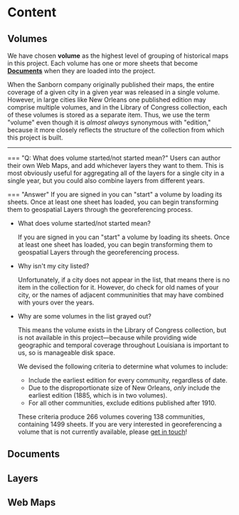 # Content

## Volumes

We have chosen **volume** as the highest level of grouping of historical maps in this project. Each volume has one or more sheets that become **[Documents](#documents)** when they are loaded into the project.

When the Sanborn company originally published their maps, the entire coverage of a given city in a given year was released in a single volume. However, in large cities like New Orleans one published edition may comprise multiple volumes, and in the Library of Congress collection, each of these volumes is stored as a separate item. Thus, we use the term "volume" even though it is *almost always* synonymous with "edition," because it more closely reflects the structure of the collection from which this project is built.

----

=== "Q: What does volume started/not started mean?"
	Users can author their own Web Maps, and add whichever layers they want to them. This is most obviously useful for aggregating all of the layers for a single city in a single year, but you could also combine layers from different years.

=== "Answer"
	If you are signed in you can "start" a volume by loading its sheets. Once at least one sheet has loaded, you can begin transforming them to geospatial Layers through the
    georeferencing process.


- What does volume started/not started mean?
    
    If you are signed in you can "start" a volume by loading its sheets. Once at least one sheet has loaded, you can begin transforming them to geospatial Layers through the
    georeferencing process.
    
- Why isn't my city listed?
    
    Unfortunately, if a city does not appear in the list, that means there is no item in the collection for it. However, do check for old names of your city, or the names of adjacent communinities that may have combined with yours over the years.
    
- Why are some volumes in the list grayed out?
    
    This means the volume exists in the Library of Congress collection, but is not
    available in this project—because while providing wide geographic and temporal coverage throughout Louisiana is important to us, so is manageable disk space.
    
    We devised the following criteria to determine what volumes to include:
    
    - Include the earliest edition for every community, regardless of date.
    - Due to the disproportionate size of New Orleans, *only* include the earliest edition (1885, which is in two volumes).
    - For all other communities, exclude editions published after 1910.
    
    These criteria produce 266 volumes covering 138 communities, containing 1499 sheets.
    If you are very interested in georeferencing a volume that is not currently available, please [get in touch](mailto:acox42@lsu.edu)!

## Documents

## Layers

## Web Maps